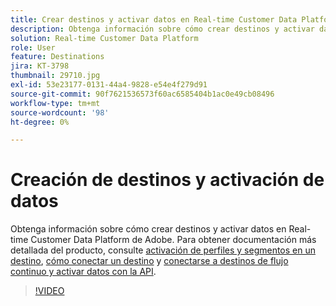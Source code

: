 ```yaml
---
title: Crear destinos y activar datos en Real-time Customer Data Platform de Adobe (RTCDP)
description: Obtenga información sobre cómo crear destinos y activar datos en Real-time Customer Data Platform de Adobe
solution: Real-time Customer Data Platform
role: User
feature: Destinations
jira: KT-3798
thumbnail: 29710.jpg
exl-id: 53e23177-0131-44a4-9828-e54e4f279d91
source-git-commit: 90f7621536573f60ac6585404b1ac0e49cb08496
workflow-type: tm+mt
source-wordcount: '98'
ht-degree: 0%

---
```


# Creación de destinos y activación de datos

Obtenga información sobre cómo crear destinos y activar datos en Real-time Customer Data Platform de Adobe. Para obtener documentación más detallada del producto, consulte [activación de perfiles y segmentos en un destino](https://experienceleague.adobe.com/docs/experience-platform/rtcdp/destinations/dest-tutorials/activate-destinations.html), [cómo conectar un destino](https://experienceleague.adobe.com/docs/experience-platform/rtcdp/destinations/dest-tutorials/connect-destination.html) y [conectarse a destinos de flujo continuo y activar datos con la API](https://experienceleague.adobe.com/docs/experience-platform/rtcdp/destinations/api-tutorials/streaming-destinations-api-tutorial.html).

>[!VIDEO](https://video.tv.adobe.com/v/29710?quality=12&learn=on)

